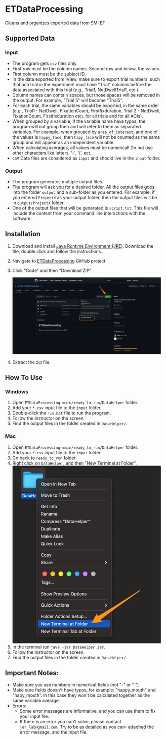 # ETDataProcessing
Cleans and organizes exported data from SMI ET

## Supported Data
### Input
* The program gets `csv` files only.
* First row must be the column names. Second row and below, the values.
* First column must be the subject ID.
* In the data exported from iView, make sure to export trial numbers, such that ach trial in the experiment must have "Trial" columns before the data associated with this trial (e.g., Trial1, NetDwellTrial1, etc.).
* Column names can contain spaces, but those spaces will be removed in the output. For example, "Trial 5" will become "Trial5".
* For each trial, the same variables should be exported, in the same order (e.g., Trial1 - NetDwell, FixationCount, Firstfixduration, Trial 2 - NetDwell, FixationCount, Firstfixduration etc). for all trials and for all AOIs).
* When grouped by a variable, if the variable name have typos, the program will not group then and will refer to them as separated variables. For example, when grouped by 
  `area_of_interest`, and one of the values is `happy_face`, then `hapy_face` will not be counted as the same group and will appear as an independent variable.
* When calculating averages, all values must be numerical! Do not use other characters like letters, '-', '/', ect.
* `CSV` Data files are considered as `input` and should live in the `input` folder.

### Output
* The program generates multiple output files.
* The program will ask you for a desired folder. All the output files goes into the folder `output` and a sub-folder as
  you entered. For example, if you entered `ProjectX` as your output folder, then the output files will be in
  `output/ProjectX` folder.
* One of the output files that will be generated is `script.txt`. This file will include the content from your command line interactions with the software.

## Installation
1. Download and install [Java Runtime Environment (JRE)](https://www.java.com/en/download/). Download the file, double click and
follow the instructions.
1. Navigate to [ETDataProcessing](https://github.com/selmaliah/ETDataProcessing) GitHub project.
1. Click "Code" and then "Download ZIP"

    ![](./readme/download%20zip.png)

1. Extract the zip file.

## How To Use
### Windows
1. Open `ETDataProcessing-main/ready_to_run/DataHelper` folder.
1. Add your `*.csv` input file to the `input` folder.
1. Double-click the `run.bat` file to run the program.
1. Follow the instructor on the screen.
1. Find the output files in the folder created in `DataHelper/`.

### Mac
1. Open `ETDataProcessing-main/ready_to_run/DataHelper` folder.
1. Add your `*.csv` input file to the `input` folder.
1. Go back to `ready_to_run` folder.
1. Right click on `DataHelper`, and then "New Terminal at Folder".
   ![](./readme/open%20terminal.png)
1. In the terminal run `java -jar DataHelper.jar`.
1. Follow the instructor on the screen.
1. Find the output files in the folder created in `DataHelper/`.

## Important Notes:
* Make sure you use numbers in numerical fields (not "-" or " ")
* Make sure fields doesn't have typos, for example: "happy_mouth" and "hapy_mouth".
 In this case they won't be calculated together as the same variable average.
* Errors:
  * Some error messages are informative, and you can use them to fix your input file.
  * If there is an error you can't solve, please contact `jen_lab@gmail.com`.
    Try to be as detailed as you can- attached the error message, and the input file.

